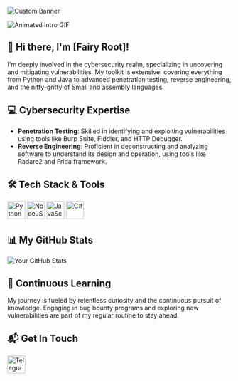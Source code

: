 ![Custom Banner](https://repository-images.githubusercontent.com/588181932/e36ec678-7984-4cdd-8e4c-a3932772ff8e)

![Animated Intro GIF](https://static.wixstatic.com/media/b313a9_89ebec0c5f384c65a9551f0c1ec18ca9~mv2.gif)

## 🚀 Hi there, I'm [Fairy Root]!

I'm deeply involved in the cybersecurity realm, specializing in uncovering and mitigating vulnerabilities. My toolkit is extensive, covering everything from Python and Java to advanced penetration testing, reverse engineering, and the nitty-gritty of Smali and assembly languages.

## 💻 Cybersecurity Expertise
- **Penetration Testing**: Skilled in identifying and exploiting vulnerabilities using tools like Burp Suite, Fiddler, and HTTP Debugger.
- **Reverse Engineering**: Proficient in deconstructing and analyzing software to understand its design and operation, using tools like Radare2 and Frida framework.

## 🛠️ Tech Stack & Tools
<p>
  <img alt="Python" src="https://assets-v2.lottiefiles.com/a/62e02bc6-116f-11ee-aeb0-077c335b3c67/XpwfUikILP.gif" width="40" height="40"/>
  <img alt="NodeJS" src="https://camo.githubusercontent.com/fb04d4c58abf9467c9658076097e5c0266853fcaca3911426b675873531b50ea/68747470733a2f2f6d656469612e67697068792e636f6d2f6d656469612f6b64466338667562675333316238447356752f67697068792e676966" width="40" height="40"/>
  <img alt="JavaScript" src="https://media.tenor.com/TReUojNlZ6wAAAAi/js-javascript.gif" width="40" height="40"/>
  <img alt="C#" src="https://camo.githubusercontent.com/778714951cd9b5d78e576f2148df29a73a2f84cddad602518eca234511a8fa25/68747470733a2f2f6d69722d73332d63646e2d63662e626568616e63652e6e65742f70726f6a6563745f6d6f64756c65732f6d61785f313230302f36323263613035323037313736312e353930333465373461626233362e676966" width="40" height="40"/>
  <!-- Add more icons accordingly -->
</p>

## 📊 My GitHub Stats
![Your GitHub Stats](https://github-readme-stats.vercel.app/api?username=fairy-root&show_icons=true&theme=radical)

## 🌱 Continuous Learning
My journey is fueled by relentless curiosity and the continuous pursuit of knowledge. Engaging in bug bounty programs and exploring new vulnerabilities are part of my regular routine to stay ahead.

## 📬 Get In Touch
<p>
  <a href="https://t.me/FairyRoot"><img alt="Telegram" src="https://media.tenor.com/9ZsRZ-PXPlwAAAAi/telegram-gif.gif" width="40" height="40"/></a>
  <!-- Add more animated social icons accordingly -->
</p>
